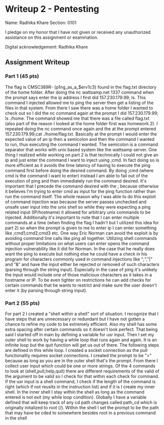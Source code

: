 # Writeup 2 - Pentesting

Name: Radhika Khare
Section: 0101

I pledge on my honor that I have not given or received any unauthorized assistance on this assignment or examination.

Digital acknowledgement: Radhika Khare

## Assignment Writeup

### Part 1 (45 pts)

The flag is CMSC389R- {p1ng_as_a_$erv1c3} found in the flag.txt directory of the home folder. After doing the nc wattsamp.net 1337 command when the prompt says enter the ip address I first did 157.230.179.99; ls. This command I injected allowed me to ping the server then get a listing of the files in that system. From there I saw there was a home folder I wanted to check out so I did the nc command again at the prompt I did 157.230.179.99; ls ./home. The command showed me that there was a file called flag.txt (also part of the reason I looked at the home folder first was homework 2). I repeated doing the nc command once again and the at the prompt entered 157.230.179.99;cat ./home/flag.txt. Basically at the prompt I would enter the expected value of an ip then a semicolon and then the command I wanted to run, thus executing the command I wanted. The semicolon is a command separator that works with unix based system like the wattsamp server. One thing I realized while working on part 2 is that technically I could not give an ip and just enter the command I want to inject using ;cmd. In fact doing so is more efficient as it avoids the time latency of having to execute the ping command first before doing the desired command. By doing ;cmd (where cmd is the command I want to enter) instead I am able to fail out of the execution of ping and then immediately run the command desired. It's important that I precede the command desired with the ; because otherwise it believes I'm trying to enter cmd as input for the ping function rather than run the command itself. The whole reason why I was able to do this exploit of command injection was because the server passes unchecked and unsafe user input into the unix shell so while they were expecting a ping related input (IP/hostname) it allowed for arbitrary unix commands to be injected. Additionally it's important to note that I can enter multiple commands at a time (when finding the flag I hadn't but I utilized this idea for part 2) so when the prompt is given to me to enter ip I can enter something like ;cmd1;cmd2;cmd3 etc. One way Eric Norman can avoid the exploit is by avoiding command line calls like ping all together. Utilizing shell commands without proper limitations on what users can enter opens the command injection vulnerability like it did for Norman. In the case that he really does want the ping to execute but nothing else he could have a check in his program for characters commonly used in command injections like ";","|" and "&" and have the input either be rejected or removed of such characters (parsing through the string input). Especially in the case of ping it's unlikely the input would include one of those malicious characters as it takes in a hostname or IP. To be even tighter on restrictions he can add checks for certain commands that he wants to restrict and make sure the user doesn't enter it (by parsing through string input).
### Part 2 (55 pts)

For part 2 I created a "shell within a shell" sort of situation. I recognize that I have steps that are unnecessary or redundant but I have not gotten a chance to refine my code to be extremely efficient. Also my shell has some extra spacing after certain commands so it doesn't look perfect. That being said I started off in main by defining a variable for usr input. Then I set my outer shell to work by having a while loop that runs again and again. It is an infinite loop but the quit function will get us out of there. The following steps are defined in this while loop. I created a socket connection as the pull functionality requires socket connections. I created the prompt to be ">" because as long as you are in the outer shell that's the prompt. From there I collect user input which could be one or more strings. Of the 4 commands to look at (shell,pull,help,quit) there are different requirements of the valid of the argument to be valid so I check for that within each check for command. If the usr input is a shell command, I check if the length of the command is right (which if not reuslts in the instruction list) and if it is I create my inner shell. In the inner shell I stay within the shell as long as the command entered is not exit (my while loop condition). Globally I have a variable defined that will keep track of any cd path changes called path_cd which is originally initalized to root (/). Within the shell I set the prompt to be the path that may have be cded to somewhere besides root in a previous command in the shell
